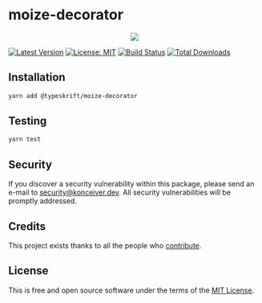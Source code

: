 # moize-decorator

<p align="center"><img src="./banner.png" /></p>

[![Latest Version](https://badgen.now.sh/npm/v/@konceiver/moize-decorator)](https://www.npmjs.com/package/@konceiver/moize-decorator)
[![License: MIT](https://badgen.now.sh/badge/license/MIT/green)](./LICENSE)
[![Build Status](https://img.shields.io/github/workflow/status/konceiver/moize-decorator/run-tests?label=tests)](https://img.shields.io/github/workflow/status/konceiver/moize-decorator/CI?label=CI)
[![Total Downloads](https://badgen.net/npm/dt/konceiver/moize-decorator)](https://npmjs.org/package/@konceiver/moize-decorator)

## Installation

```bash
yarn add @typeskrift/moize-decorator
```

## Testing

```bash
yarn test
```

## Security

If you discover a security vulnerability within this package, please send an e-mail to security@konceiver.dev. All security vulnerabilities will be promptly addressed.

## Credits

This project exists thanks to all the people who [contribute](../../contributors).

## License

This is free and open source software under the terms of the [MIT License](./LICENSE).
